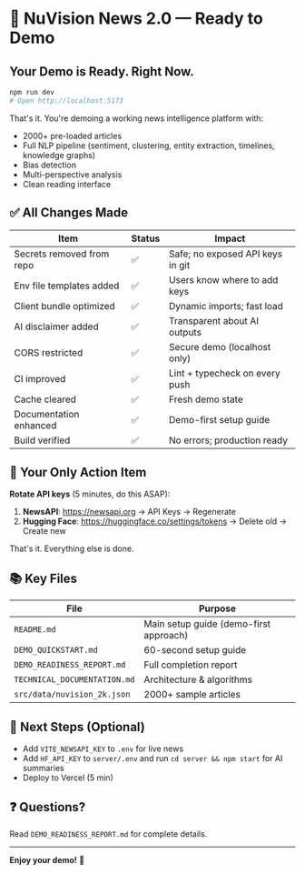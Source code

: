 # 🚀 NuVision News 2.0 — Ready to Demo

## Your Demo is Ready. Right Now.

```bash
npm run dev
# Open http://localhost:5173
```

That's it. You're demoing a working news intelligence platform with:
- 2000+ pre-loaded articles
- Full NLP pipeline (sentiment, clustering, entity extraction, timelines, knowledge graphs)
- Bias detection
- Multi-perspective analysis
- Clean reading interface

## ✅ All Changes Made

| Item | Status | Impact |
|------|--------|--------|
| Secrets removed from repo | ✅ | Safe; no exposed API keys in git |
| Env file templates added | ✅ | Users know where to add keys |
| Client bundle optimized | ✅ | Dynamic imports; fast load |
| AI disclaimer added | ✅ | Transparent about AI outputs |
| CORS restricted | ✅ | Secure demo (localhost only) |
| CI improved | ✅ | Lint + typecheck on every push |
| Cache cleared | ✅ | Fresh demo state |
| Documentation enhanced | ✅ | Demo-first setup guide |
| Build verified | ✅ | No errors; production ready |

## 🔐 Your Only Action Item

**Rotate API keys** (5 minutes, do this ASAP):

1. **NewsAPI**: https://newsapi.org → API Keys → Regenerate
2. **Hugging Face**: https://huggingface.co/settings/tokens → Delete old → Create new

That's it. Everything else is done.

## 📚 Key Files

| File | Purpose |
|------|---------|
| `README.md` | Main setup guide (demo-first approach) |
| `DEMO_QUICKSTART.md` | 60-second setup guide |
| `DEMO_READINESS_REPORT.md` | Full completion report |
| `TECHNICAL_DOCUMENTATION.md` | Architecture & algorithms |
| `src/data/nuvision_2k.json` | 2000+ sample articles |

## 🎯 Next Steps (Optional)

- Add `VITE_NEWSAPI_KEY` to `.env` for live news
- Add `HF_API_KEY` to `server/.env` and run `cd server && npm start` for AI summaries
- Deploy to Vercel (5 min)

## ❓ Questions?

Read `DEMO_READINESS_REPORT.md` for complete details.

---

**Enjoy your demo!** 🎉
